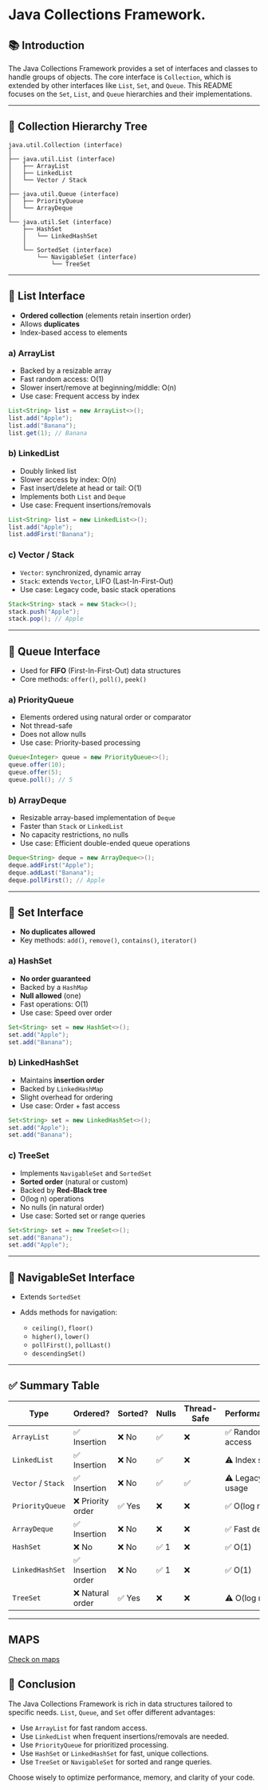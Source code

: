 # Java Collections Framework.

## 📚 Introduction

The Java Collections Framework provides a set of interfaces and classes to handle groups of objects. The core interface is `Collection`, which is extended by other interfaces like `List`, `Set`, and `Queue`. This README focuses on the `Set`, `List`, and `Queue` hierarchies and their implementations.

---

## 🌳 Collection Hierarchy Tree

```plaintext
java.util.Collection (interface)
│
├── java.util.List (interface)
│   ├── ArrayList
│   ├── LinkedList
│   └── Vector / Stack
│
├── java.util.Queue (interface)
│   ├── PriorityQueue
│   └── ArrayDeque
│
└── java.util.Set (interface)
    ├── HashSet
    │   └── LinkedHashSet
    │
    └── SortedSet (interface)
        └── NavigableSet (interface)
            └── TreeSet
```

---

## 🔹 List Interface

* **Ordered collection** (elements retain insertion order)
* Allows **duplicates**
* Index-based access to elements

###  a) ArrayList

* Backed by a resizable array
* Fast random access: O(1)
* Slower insert/remove at beginning/middle: O(n)
* Use case: Frequent access by index

```java
List<String> list = new ArrayList<>();
list.add("Apple");
list.add("Banana");
list.get(1); // Banana
```

### b) LinkedList

* Doubly linked list
* Slower access by index: O(n)
* Fast insert/delete at head or tail: O(1)
* Implements both `List` and `Deque`
* Use case: Frequent insertions/removals

```java
List<String> list = new LinkedList<>();
list.add("Apple");
list.addFirst("Banana");
```

### c) Vector / Stack

* `Vector`: synchronized, dynamic array
* `Stack`: extends `Vector`, LIFO (Last-In-First-Out)
* Use case: Legacy code, basic stack operations

```java
Stack<String> stack = new Stack<>();
stack.push("Apple");
stack.pop(); // Apple
```

---

## 🔹 Queue Interface

* Used for **FIFO** (First-In-First-Out) data structures
* Core methods: `offer()`, `poll()`, `peek()`

### a) PriorityQueue

* Elements ordered using natural order or comparator
* Not thread-safe
* Does not allow nulls
* Use case: Priority-based processing

```java
Queue<Integer> queue = new PriorityQueue<>();
queue.offer(10);
queue.offer(5);
queue.poll(); // 5
```

### b) ArrayDeque

* Resizable array-based implementation of `Deque`
* Faster than `Stack` or `LinkedList`
* No capacity restrictions, no nulls
* Use case: Efficient double-ended queue operations

```java
Deque<String> deque = new ArrayDeque<>();
deque.addFirst("Apple");
deque.addLast("Banana");
deque.pollFirst(); // Apple
```

---

## 🔹 Set Interface

* **No duplicates allowed**
* Key methods: `add()`, `remove()`, `contains()`, `iterator()`

### a) HashSet

* **No order guaranteed**
* Backed by a `HashMap`
* **Null allowed** (one)
* Fast operations: O(1)
* Use case: Speed over order

```java
Set<String> set = new HashSet<>();
set.add("Apple");
set.add("Banana");
```

### b) LinkedHashSet

* Maintains **insertion order**
* Backed by `LinkedHashMap`
* Slight overhead for ordering
* Use case: Order + fast access

```java
Set<String> set = new LinkedHashSet<>();
set.add("Apple");
set.add("Banana");
```

### c) TreeSet

* Implements `NavigableSet` and `SortedSet`
* **Sorted order** (natural or custom)
* Backed by **Red-Black tree**
* O(log n) operations
* No nulls (in natural order)
* Use case: Sorted set or range queries

```java
Set<String> set = new TreeSet<>();
set.add("Banana");
set.add("Apple");
```

---

## 🔸 NavigableSet Interface

* Extends `SortedSet`
* Adds methods for navigation:

  * `ceiling()`, `floor()`
  * `higher()`, `lower()`
  * `pollFirst()`, `pollLast()`
  * `descendingSet()`

---

## ✅ Summary Table

| Type               | Ordered?          | Sorted? | Nulls | Thread-Safe | Performance     |
| ------------------ | ----------------- | ------- | ----- | ----------- | --------------- |
| `ArrayList`        | ✅ Insertion       | ❌ No    | ✅     | ❌           | ✅ Random access |
| `LinkedList`       | ✅ Insertion       | ❌ No    | ✅     | ❌           | ⚠️ Index slow   |
| `Vector` / `Stack` | ✅ Insertion       | ❌ No    | ✅     | ✅           | ⚠️ Legacy usage |
| `PriorityQueue`    | ❌ Priority order  | ✅ Yes   | ❌     | ❌           | ✅ O(log n)      |
| `ArrayDeque`       | ✅ Insertion       | ❌ No    | ❌     | ❌           | ✅ Fast deque    |
| `HashSet`          | ❌ No              | ❌ No    | ✅ 1   | ❌           | ✅ O(1)          |
| `LinkedHashSet`    | ✅ Insertion order | ❌ No    | ✅ 1   | ❌           | ✅ O(1)          |
| `TreeSet`          | ❌ Natural order   | ✅ Yes   | ❌     | ❌           | ⚠️ O(log n)     |

---

## MAPS
[Check on maps](./maps/README.md)

## 📘 Conclusion

The Java Collections Framework is rich in data structures tailored to specific needs. `List`, `Queue`, and `Set` offer different advantages:

* Use `ArrayList` for fast random access.
* Use `LinkedList` when frequent insertions/removals are needed.
* Use `PriorityQueue` for prioritized processing.
* Use `HashSet` or `LinkedHashSet` for fast, unique collections.
* Use `TreeSet` or `NavigableSet` for sorted and range queries.

Choose wisely to optimize performance, memory, and clarity of your code.
